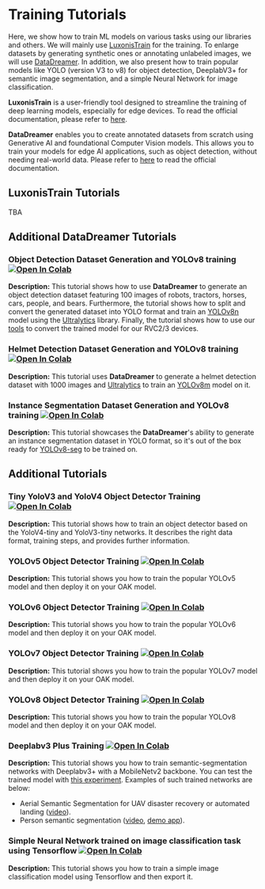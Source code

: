 # Training Tutorials

Here, we show how to train ML models on various tasks using our libraries and others. We will mainly use [LuxonisTrain](https://github.com/luxonis/luxonis-train) for the training. To enlarge datasets by generating synthetic ones or annotating unlabeled images, we will use [DataDreamer](https://github.com/luxonis/datadreamer). In addition, we also present how to train popular models like YOLO (version V3 to v8) for object detection, DeeplabV3+ for semantic image segmentation, and a simple Neural Network for image classification.

**LuxonisTrain** is a user-friendly tool designed to streamline the training of deep learning models, especially for edge devices. To read the official documentation, please refer to [here](https://rvc4.docs.luxonis.com/software/ai-inference/model-source/training/luxonis-train/).

**DataDreamer** enables you to create annotated datasets from scratch using Generative AI and foundational Computer Vision models. This allows you to train your models for edge AI applications, such as object detection, without needing real-world data. Please refer to [here](https://rvc4.docs.luxonis.com/software/ai-inference/model-source/training/datadreamer/) to read the official documentation.

## LuxonisTrain Tutorials

TBA

## Additional DataDreamer Tutorials

<!-- [![GitHUb](https://img.shields.io/badge/github-%23121011.svg?style=for-the-badge&logo=github&logoColor=white)](https://github.com/luxonis/datadreamer)
[![Docs](https://img.shields.io/static/v1?label=Docs&message=online&color=green)](https://rvc4.docs.luxonis.com/software/ai-inference/model-source/training/datadreamer/) -->

### Object Detection Dataset Generation and YOLOv8 training [![Open In Colab](https://colab.research.google.com/assets/colab-badge.svg)](https://colab.research.google.com/github/luxonis/datadreamer/blob/main/examples/generate_dataset_and_train_yolo.ipynb)

**Description:** This tutorial shows how to use **DataDreamer** to generate an object detection dataset featuring 100 images of robots, tractors, horses, cars, people, and bears. Furthermore, the tutorial shows how to split and convert the generated dataset into YOLO format and train an [YOLOv8n](https://docs.ultralytics.com/models/yolov8/#supported-tasks-and-modes) model using the [Ultralytics](https://github.com/ultralytics/ultralytics) library. Finally, the tutorial shows how to use our [tools](https://tools.luxonis.com/) to convert the trained model for our RVC2/3 devices.

### Helmet Detection Dataset Generation and YOLOv8 training [![Open In Colab](https://colab.research.google.com/assets/colab-badge.svg)](https://colab.research.google.com/github/luxonis/datadreamer/blob/main/examples/helmet_detection.ipynb)

**Description:** This tutorial uses **DataDreamer** to generate a helmet detection dataset with 1000 images and [Ultralytics](https://github.com/ultralytics/ultralytics) to train an [YOLOv8m](https://docs.ultralytics.com/models/yolov8/#supported-tasks-and-modes) model on it.

### Instance Segmentation Dataset Generation and YOLOv8 training [![Open In Colab](https://colab.research.google.com/assets/colab-badge.svg)](https://colab.research.google.com/github/luxonis/datadreamer/blob/main/examples/generate_instance_segmentation_dataset_and_train_yolo.ipynb)

**Description:** This tutorial showcases the **DataDreamer**'s ability to generate an instance segmentation dataset in YOLO format, so it's out of the box ready for [YOLOv8-seg](https://docs.ultralytics.com/models/yolov8/#supported-tasks-and-modes) to be trained on.

## Additional Tutorials

### Tiny YoloV3 and YoloV4 Object Detector Training [![Open In Colab](https://colab.research.google.com/assets/colab-badge.svg)](https://colab.research.google.com/github/luxonis/depthai-ml-training/blob/main/Training/Others/ObjectDetection/YoloV3_V4_tiny_training.ipynb)

**Description:** This tutorial shows how to train an object detector based on the YoloV4-tiny and YoloV3-tiny networks. It describes the right data format, training steps, and provides further information.

### YOLOv5 Object Detector Training [![Open In Colab](https://colab.research.google.com/assets/colab-badge.svg)](https://colab.research.google.com/github/luxonis/depthai-ml-training/blob/main/Training/Others/ObjectDetection/YoloV5_training.ipynb)

**Description:** This tutorial shows you how to train the popular YOLOv5 model and then deploy it on your OAK model.

### YOLOv6 Object Detector Training [![Open In Colab](https://colab.research.google.com/assets/colab-badge.svg)](https://colab.research.google.com/github/luxonis/depthai-ml-training/blob/main/Training/Others/ObjectDetection/YoloV6_training.ipynb)

**Description:** This tutorial shows you how to train the popular YOLOv6 model and then deploy it on your OAK model.

### YOLOv7 Object Detector Training [![Open In Colab](https://colab.research.google.com/assets/colab-badge.svg)](https://colab.research.google.com/github/luxonis/depthai-ml-training/blob/main/Training/Others/ObjectDetection/YoloV7_training.ipynb)

**Description:** This tutorial shows you how to train the popular YOLOv7 model and then deploy it on your OAK model.

### YOLOv8 Object Detector Training [![Open In Colab](https://colab.research.google.com/assets/colab-badge.svg)](https://colab.research.google.com/github/luxonis/depthai-ml-training/blob/main/Training/Others/ObjectDetection/YoloV8_training.ipynb)

**Description:** This tutorial shows you how to train the popular YOLOv8 model and then deploy it on your OAK model.

### Deeplabv3 Plus Training [![Open In Colab](https://colab.research.google.com/assets/colab-badge.svg)](https://colab.research.google.com/github/luxonis/depthai-ml-training/blob/main/Training/Others/SemanticSegmentation/DeepLabV3plus_MNV2.ipynb)

**Description:** This tutorial shows you how to train semantic-segmentation networks with Deeplabv3+ with a MobileNetv2 backbone. You can test the trained model with [this experiment](https://github.com/luxonis/depthai-experiments/tree/master/gen2-deeplabv3_multiclass). Examples of such trained networks are below:

- Aerial Semantic Segmentation for UAV disaster recovery or automated landing ([video](https://www.youtube.com/watch?v=1EB5bpmUq1Q)).
- Person semantic segmentation ([video](https://www.youtube.com/watch?v=zjcUChyyNgI), [demo app](https://github.com/luxonis/depthai-experiments/tree/master/gen2-deeplabv3_person)).


### Simple Neural Network trained on image classification task using Tensorflow [![Open In Colab](https://colab.research.google.com/assets/colab-badge.svg)](https://colab.research.google.com/github/luxonis/depthai-ml-training/blob/main/Training/Others/ImageClassification/OpenVINO_OpenCV_OAK_Tensorflow_Image_Classification.ipynb)

**Description:** This tutorial shows you how to train a simple image classification model using Tensorflow and then export it.

<!-- ## Don't Want to Use Colab? Check Out RoboFlow! (Legacy)

The tutorials above are great if you are a do-it-yourself type. As all the code is there - and you can take it and run. But what if you're the "I just want a model that works type - don't care how" type - then checkout Roboflow. It has a clean and pain-free way to manage your dataset and do custom training.

RoboFlow also has several tutorials on training custom models for depthai, including OAK-1 and OAK-D, but the same training is applicable for any/all DepthAI devices.  See some below:

 - https://blog.roboflow.com/luxonis-oak-d-custom-model/
 - https://blog.roboflow.com/deploy-luxonis-oak/ -->

<!-- ## Check Out RoboFlow!

If you are new to the ML world, we suggest using [RoboFlow](https://roboflow.com/) for annotating, training and deploying  ML models, especially if you are new to the ML world. They have created a [course for the DepthAI platform](https://roboflow.com/course) that is a great starting point. They also have two blog posts, [quickstart guide](https://blog.roboflow.com/deploy-luxonis-oak/) and training [custom object detection model](https://blog.roboflow.com/luxonis-oak-d-custom-model/). -->
